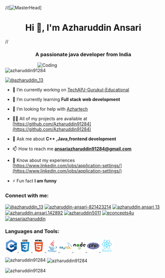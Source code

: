 //[![MasterHead](https://camo.githubusercontent.com/48ec00ed4c84e771db4a1db90b56352923a8d644452a32b434d68e97006c9337/68747470733a2f2f63686b736b696c6c732e636f6d2f77702d636f6e74656e742f75706c6f6164732f323032302f30342f504e432d416e696d617465642d42616e6e6572732e676966)]
<h1 align="center">Hi 👋, I'm Azharuddin Ansari</h1>
//<h3 align="center">A passionate java developer from India</h3>
<img align="right" alt="Coding" width="400" src="https://camo.githubusercontent.com/cae12fddd9d6982901d82580bdf321d81fb299141098ca1c2d4891870827bf17/68747470733a2f2f6d69726f2e6d656469756d2e636f6d2f6d61782f313336302f302a37513379765349765f7430696f4a2d5a2e676966">

<p align="left"> <img src="https://komarev.com/ghpvc/?username=azharuddin91284&label=Profile%20views&color=0e75b6&style=flat" alt="azharuddin91284" /> </p>

<p align="left"> <a href="https://twitter.com/@azharuddin_13" target="blank"><img src="https://img.shields.io/twitter/follow/@azharuddin_13?logo=twitter&style=for-the-badge" alt="@azharuddin_13" /></a> </p>

- 🔭 I’m currently working on [TechAPJ-Gurukul-Educational](https://github.com/Azharuddin91284/TechAPJ-Gurukul-EDucational-Website)

- 🌱 I’m currently learning **Full stack web development**

- 🤝 I’m looking for help with [Azhartech](https://github.com/Azharuddin91284/Azhartech)

- 👨‍💻 All of my projects are available at [https://github.com/Azharuddin91284](https://github.com/Azharuddin91284)

- 💬 Ask me about **C++ ,Java,frontend development**

- 📫 How to reach me **ansariazharuddin91284@gmail.com**

- 📄 Know about my experiences [https://www.linkedin.com/jobs/application-settings/](https://www.linkedin.com/jobs/application-settings/)

- ⚡ Fun fact **I am funny**

<h3 align="left">Connect with me:</h3>
<p align="left">
<a href="https://twitter.com/@azharuddin_13" target="blank"><img align="center" src="https://raw.githubusercontent.com/rahuldkjain/github-profile-readme-generator/master/src/images/icons/Social/twitter.svg" alt="@azharuddin_13" height="30" width="40" /></a>
<a href="https://linkedin.com/in/azharuddin-ansari-821423214" target="blank"><img align="center" src="https://raw.githubusercontent.com/rahuldkjain/github-profile-readme-generator/master/src/images/icons/Social/linked-in-alt.svg" alt="azharuddin-ansari-821423214" height="30" width="40" /></a>
<a href="https://kaggle.com/azharuddin ansari 13" target="blank"><img align="center" src="https://raw.githubusercontent.com/rahuldkjain/github-profile-readme-generator/master/src/images/icons/Social/kaggle.svg" alt="azharuddin ansari 13" height="30" width="40" /></a>
<a href="https://fb.com/azharuddin.ansari.142892" target="blank"><img align="center" src="https://raw.githubusercontent.com/rahuldkjain/github-profile-readme-generator/master/src/images/icons/Social/facebook.svg" alt="azharuddin.ansari.142892" height="30" width="40" /></a>
<a href="https://instagram.com/azharuddin5011" target="blank"><img align="center" src="https://raw.githubusercontent.com/rahuldkjain/github-profile-readme-generator/master/src/images/icons/Social/instagram.svg" alt="azharuddin5011" height="30" width="40" /></a>
<a href="https://www.youtube.com/c/econcepts4u" target="blank"><img align="center" src="https://raw.githubusercontent.com/rahuldkjain/github-profile-readme-generator/master/src/images/icons/Social/youtube.svg" alt="econcepts4u" height="30" width="40" /></a>
<a href="https://www.leetcode.com/ansariazharuddin" target="blank"><img align="center" src="https://raw.githubusercontent.com/rahuldkjain/github-profile-readme-generator/master/src/images/icons/Social/leet-code.svg" alt="ansariazharuddin" height="30" width="40" /></a>
</p>

<h3 align="left">Languages and Tools:</h3>
<p align="left"> <a href="https://www.w3schools.com/cpp/" target="_blank" rel="noreferrer"> <img src="https://raw.githubusercontent.com/devicons/devicon/master/icons/cplusplus/cplusplus-original.svg" alt="cplusplus" width="40" height="40"/> </a> <a href="https://www.w3schools.com/css/" target="_blank" rel="noreferrer"> <img src="https://raw.githubusercontent.com/devicons/devicon/master/icons/css3/css3-original-wordmark.svg" alt="css3" width="40" height="40"/> </a> <a href="https://www.w3.org/html/" target="_blank" rel="noreferrer"> <img src="https://raw.githubusercontent.com/devicons/devicon/master/icons/html5/html5-original-wordmark.svg" alt="html5" width="40" height="40"/> </a> <a href="https://www.java.com" target="_blank" rel="noreferrer"> <img src="https://raw.githubusercontent.com/devicons/devicon/master/icons/java/java-original.svg" alt="java" width="40" height="40"/> </a> <a href="https://www.mysql.com/" target="_blank" rel="noreferrer"> <img src="https://raw.githubusercontent.com/devicons/devicon/master/icons/mysql/mysql-original-wordmark.svg" alt="mysql" width="40" height="40"/> </a> <a href="https://nodejs.org" target="_blank" rel="noreferrer"> <img src="https://raw.githubusercontent.com/devicons/devicon/master/icons/nodejs/nodejs-original-wordmark.svg" alt="nodejs" width="40" height="40"/> </a> <a href="https://www.php.net" target="_blank" rel="noreferrer"> <img src="https://raw.githubusercontent.com/devicons/devicon/master/icons/php/php-original.svg" alt="php" width="40" height="40"/> </a> <a href="https://reactjs.org/" target="_blank" rel="noreferrer"> <img src="https://raw.githubusercontent.com/devicons/devicon/master/icons/react/react-original-wordmark.svg" alt="react" width="40" height="40"/> </a> </p>

<p><img align="left" src="https://github-readme-stats.vercel.app/api/top-langs?username=azharuddin91284&show_icons=true&locale=en&layout=compact" alt="azharuddin91284" /></p>

<p>&nbsp;<img align="center" src="https://github-readme-stats.vercel.app/api?username=azharuddin91284&show_icons=true&locale=en" alt="azharuddin91284" /></p>

<p><img align="center" src="https://github-readme-streak-stats.herokuapp.com/?user=azharuddin91284&" alt="azharuddin91284" /></p>

